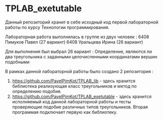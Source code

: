 # TPLAB_exetutable
Данный репозиторий хранит в себе исходный код первой лабораторной работы по курсу Технологии программирования.

Лабораторная работа выполнялась в группе из двух человек :
6408 Пимуков Павел (27 вариант) 
6408 Уральцева Ирина (26 вариант)

Для выполнения был выбрал 26 вариант :
Определение, являются ли два треугольника с заданными
целочисленными координатами вершин подобными

В рамках данной лабораторной работы было создано 2 репозитория :
1) https://github.com/PavelPimKot/TPLAB_lib - здесь хранится библиотека реализующая класс треугольников и метод по определению подобия.
2) https://github.com/PavelPimKot/TPLAB_exetutable - здесь хранится исполняемый код данной лабораторной работы и тесты проверяющие подобие различных типов треугольников.
Вторая программая подключает первую как библиотеку.
